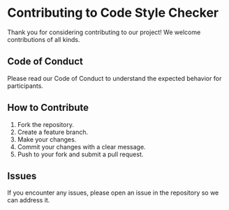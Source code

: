 # Contributing to Code Style Checker

Thank you for considering contributing to our project! We welcome contributions of all kinds.

## Code of Conduct
Please read our Code of Conduct to understand the expected behavior for participants.

## How to Contribute
1. Fork the repository.
2. Create a feature branch.
3. Make your changes.
4. Commit your changes with a clear message.
5. Push to your fork and submit a pull request.

## Issues
If you encounter any issues, please open an issue in the repository so we can address it.
